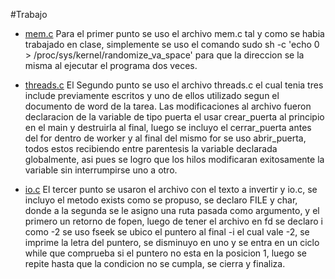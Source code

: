  #Trabajo 

 * [mem.c](mem.c)
 Para el primer punto se uso el archivo mem.c tal y como se habia trabajado en clase, simplemente se uso el comando 
 sudo sh -c 'echo 0 > /proc/sys/kernel/randomize_va_space' para que la direccion se la misma al ejecutar el programa dos
 veces.


 * [threads.c](threads.c)
 El Segundo punto se uso el archivo threads.c el cual tenia tres include previamente escritos y uno de ellos utilizado
 segun  el documento de word de la tarea. 
 Las modificaciones al archivo fueron declaracion de la variable de tipo puerta el usar crear_puerta al principio en
 el main y destruirla al final, luego se incluyo el cerrar_puerta antes del for dentro de worker y al final del mismo
 for se uso abrir_puerta, todos estos recibiendo entre parentesis la variable declarada globalmente, asi pues se logro 
 que los hilos modificaran exitosamente la variable sin interrumpirse uno a otro.
 
 * [io.c](io.c)
 El tercer punto se usaron el archivo con el texto a invertir y io.c, se incluyo el metodo exists como se propuso,
 se declaro FILE y char, donde a la segunda se le asigno una ruta pasada como argumento, y el primero un retorno de fopen,
 luego de tener el archivo en fd se declaro i como -2 se uso fseek se ubico el puntero al final -i el cual vale -2, 
 se imprime la letra del puntero, se disminuyo en uno y se entra en un ciclo while que comprueba si el puntero no esta 
 en la posicion 1, luego se repite hasta que la condicion no se cumpla, se cierra y finaliza.
